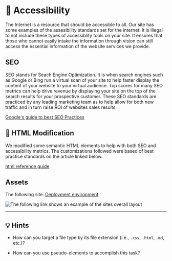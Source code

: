 # 📖 Accessibility 

The Internet is a resource that should be accessible to all. Our site has some examples of the assesibility standards set for the internet. It is illegal to not include these types of accessiblity tools on your site. It ensures that those who cannot easily intake the information through vision can still access the essential information of the website services we provide.

## SEO

SEO stands for Seach Engine Optimization. It is when search engines such as Google or Bing run a virtual scan of your site to help faster display the content of your website to your virtual audience. Top scores for many SEO metrics can help drive revenue by displaying your site on the top of the search results for your prospective customer. These SEO standards are practiced by any leading marketing team as to help allow for both new traffic and in turn raise ROI of websites sales results. 

[Google's guide to best SEO Practices](https://support.google.com/webmasters/answer/7451184?hl=en)

## 📝 HTML Modification

We modified some semantic HTML elements to help with both SEO and accessibility metrics. 
The customizations followed were based of best practice standards on the article linked below.

[html reference guide](https://www.w3schools.com/html/html_accessibility.asp)

## Assets

The following site: 
[Deployment environment](https://www.w3schools.com/html/html_accessibility.asp)

![The following link shows an example of the sites overall layout](./Images/01-selector-complete.png)

---

## 💡 Hints

* How can you target a file type by its file extension (i.e., `.css`, `.html`, `.md`, etc.)?

* How can you use pseudo-elements to accomplish this task?


